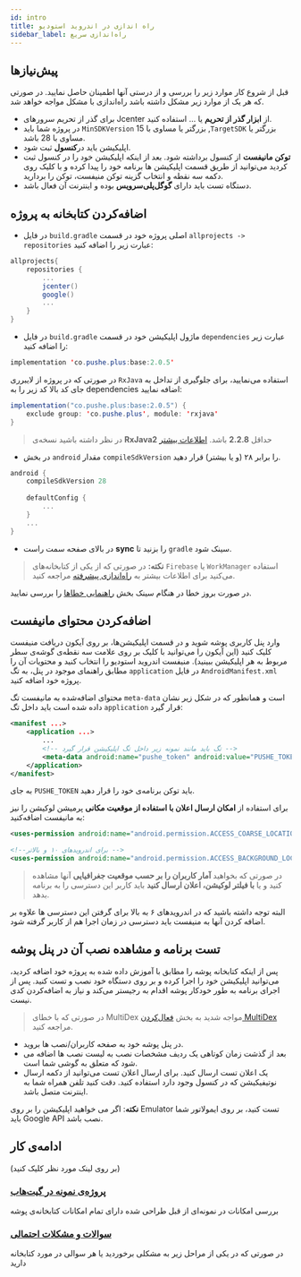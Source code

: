 ```yaml
---
id: intro
title: راه اندازی در اندروید استودیو
sidebar_label: راه‌اندازی سریع
---
```


## پیش‌نیازها

قبل از شروع کار موارد زیر را بررسی و از درستی آنها اطمینان حاصل نمایید. در صورتی که هر یک از موارد زیر مشکل داشته باشد راه‌اندازی با مشکل مواجه خواهد شد.

- برای گذر از تحریم سرور‌های Jcenter از **ابزار گذر از تحریم** یا ... استفاده کنید.
-  در پروژه شما باید `MinSDKVersion` بزرگتر یا مساوی با 15 ,`TargetSDK` بزرگتر یا مساوی با 28 باشد.
- اپلیکیشن باید در**کنسول** ثبت‌ شود.
- **توکن مانیفست** از کنسول برداشته شود. بعد از اینکه اپلیکیشن خود را در کنسول ثبت کردید می‌توانید از طریق قسمت اپلیکیشن ها برنامه خود را پیدا کرده و با کلیک روی دکمه سه نقطه و انتخاب گزینه توکن منیفست، توکن را بردارید.
- دستگاه تست باید دارای **گوگل‌پلی‌سرویس** بوده و اینترنت آن فعال‌ باشد.

## اضافه‌کردن کتابخانه به پروژه

* در فایل
`build.gradle`
اصلی پروژه خود در قسمت 
`allprojects -> repositories`
عبارت زیر را اضافه کنید:

```groovy
allprojects{
    repositories {
        ...
        jcenter()
        google()
        ...
    }
}
```
* در فایل 
`build.gradle`
ماژول اپلیکیشن خود در قسمت 
`dependencies`
عبارت زیر را اضافه کنید:

```java
implementation 'co.pushe.plus:base:2.0.5' 
```

در صورتی که در پروژه از لایبرری ‌`RxJava` استفاده‌ می‌نمایید، برای جلوگیری از تداخل به جای کد بالا کد زیر را به dependencies اضافه‌ نمایید:

```java
implementation("co.pushe.plus:base:2.0.5") {
    exclude group: 'co.pushe.plus', module: 'rxjava'
}
```

> در نظر داشته باشید نسخه‌ی **RxJava2** حداقل **2.2.8** باشد. [اطلاعات بیشتر](advanced-setup) 


* در بخش `android` مقدار `compileSdkVersion` را برابر ۲۸ (و یا بیشتر) قرار دهید.

```groovy
android {
    compileSdkVersion 28
 
    defaultConfig {
        ...
    }
    ...
}
```


* در بالای صفحه سمت راست **sync** را بزنید تا `gradle` سینک شود.

> **نکته:** در صورتی که از یکی از کتابخانه‌های `Firebase` یا `WorkManager` استفاده می‌کنید برای اطلاعات بیشتر به [راه‌اندازی پیشرفته](advanced-setup.md) مراجعه کنید.

در صورت بروز خطا در هنگام سینک بخش [راهنمایی خطا‌ها](troubleshoot) را بررسی نمایید.

## اضافه‌کردن محتوای مانیفست

 وارد پنل کاربری پوشه شوید و در قسمت اپلیکیشن‌ها، بر روی آیکون دریافت منیفست کلیک کنید (این آیکون را می‌توانید با کلیک بر روی علامت سه نقطه‌ی گوشه‌ی سطر مربوط به هر اپلیکیشن ببینید).
منیفست اندروید استودیو را انتخاب کنید و محتویات آن را مطابق راهنمای موجود در پنل، به تگ ‍‍`application` در فایل `AndroidManifest.xml` پروژه خود اضافه کنید.

محتوای اضافه‌شده به مانیفست تگ `meta-data` است و همانطور که در شکل زیر نشان داده شده است باید داخل تگ `application` قرار گیرد:

```xml {5}
<manifest ...>
    <application ...>
        ...
        <!-- تگ باید مانند نمونه زیر داخل تگ اپلیکیشن قرار گیرد -->
        <meta-data android:name="pushe_token" android:value="PUSHE_TOKEN" />
    </application>
</manifest>
```

به جای `PUSHE_TOKEN` باید توکن برنامه‌ی خود را قرار دهید.

برای استفاده از **امکان ارسال اعلان با استفاده‌ از موقعیت مکانی** پرمیشن لوکیشن را نیز به مانیفست اضافه‌کنید:

```xml
<uses-permission android:name="android.permission.ACCESS_COARSE_LOCATION"/>

<!--برای اندرویدهای ۱۰ و بالاتر -->
<uses-permission android:name="android.permission.ACCESS_BACKGROUND_LOCATION"/>

```

> در صورتی که بخواهید **آمار کاربران را بر حسب موقعیت جغرافیایی** آنها مشاهده کنید و یا **با فیلتر لوکیشن، اعلان ارسال کنید** باید کاربر این دسترسی را به برنامه بدهد.

البته توجه داشته  باشید که در اندرویدهای ۶ به بالا برای گرفتن این دسترسی ها علاوه بر 
اضافه کردن آنها به منیفست باید دسترسی در زمان اجرا هم از کاربر گرفته شود.
  
## تست برنامه و مشاهده نصب آن در پنل پوشه

پس از اینکه کتابخانه پوشه را مطابق با آموزش داده شده به پروژه خود اضافه کردید، می‌توانید اپلیکیشن خود را اجرا کرده و بر روی دستگاه خود نصب و تست کنید.
 پس از اجرای برنامه به طور خودکار پوشه اقدام به رجیستر می‌کند و نیاز به اضافه‌کردن کدی نیست.

> در صورتی که با خطای MultiDex مواجه شدید به بخش [فعال‌کردن MultiDex](multidex) مراجعه کنید.

* در پنل پوشه خود به صفحه کاربران/نصب ها بروید.
* بعد از گذشت زمان کوتاهی یک ردیف مشخصات نصب به لیست نصب ها اضافه می شود که متعلق به گوشی شما است.
* یک اعلان تست ارسال کنید. برای ارسال اعلان تست می‌توانید از دکمه ارسال نوتیفیکیشن که در کنسول وجود دارد استفاده کنید. دقت کنید تلفن همراه شما به اینترنت متصل باشد.

**نکته**: اگر می خواهید اپلیکیشن را بر روی Emulator تست کنید، بر روی ایمولاتور شما باید Google API نصب باشد.


## ادامه‌ی کار
(بر روی لینک مورد نظر کلیک کنید)

### [پروژه‌ی نمونه در گیت‌هاب](https://github.com/pusheco/android-studio-sample)
بررسی امکانات در نمونه‌ای از قبل طراحی شده دارای تمام امکانات کتابخانه‌ی پوشه

### [سوالات و مشکلات احتمالی](/docs/android-studio/faq)
در صورتی که در یکی از مراحل زیر به مشکلی برخوردید یا هر سوالی در مورد کتابخانه‌ دارید